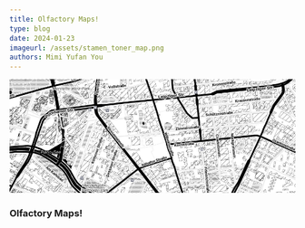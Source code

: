```yaml
---
title: Olfactory Maps! 
type: blog
date: 2024-01-23
imageurl: /assets/stamen_toner_map.png
authors: Mimi Yufan You
---
```


![Banner](/assets/stamen_toner_map.png)

### Olfactory Maps! 
